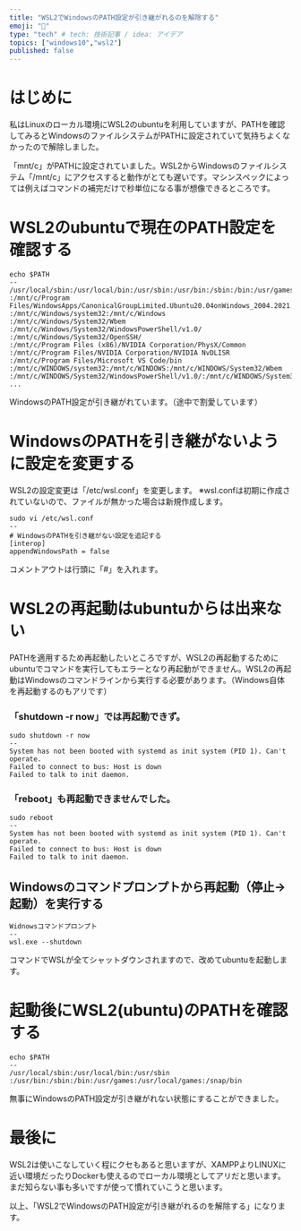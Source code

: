 ```yaml
---
title: "WSL2でWindowsのPATH設定が引き継がれるのを解除する"
emoji: "🦁"
type: "tech" # tech: 技術記事 / idea: アイデア
topics: ["windows10","wsl2"]
published: false
---
```

# はじめに
私はLinuxのローカル環境にWSL2のubuntuを利用していますが、PATHを確認してみるとWindowsのファイルシステムがPATHに設定されていて気持ちよくなかったので解除しました。

「mnt/c」がPATHに設定されていました。WSL2からWindowsのファイルシステム「/mnt/c」にアクセスすると動作がとても遅いです。マシンスペックによっては例えばコマンドの補完だけで秒単位になる事が想像できるところです。

# WSL2のubuntuで現在のPATH設定を確認する
```
echo $PATH
--
/usr/local/sbin:/usr/local/bin:/usr/sbin:/usr/bin:/sbin:/bin:/usr/games:/usr/local/games
:/mnt/c/Program Files/WindowsApps/CanonicalGroupLimited.Ubuntu20.04onWindows_2004.2021.222.0_x64__79rhkp1fndgsc
:/mnt/c/Windows/system32:/mnt/c/Windows
:/mnt/c/Windows/System32/Wbem
:/mnt/c/Windows/System32/WindowsPowerShell/v1.0/
:/mnt/c/Windows/System32/OpenSSH/
:/mnt/c/Program Files (x86)/NVIDIA Corporation/PhysX/Common
:/mnt/c/Program Files/NVIDIA Corporation/NVIDIA NvDLISR
:/mnt/c/Program Files/Microsoft VS Code/bin
:/mnt/c/WINDOWS/system32:/mnt/c/WINDOWS:/mnt/c/WINDOWS/System32/Wbem
:/mnt/c/WINDOWS/System32/WindowsPowerShell/v1.0/:/mnt/c/WINDOWS/System32/OpenSSH/
...
```
WindowsのPATH設定が引き継がれています。（途中で割愛しています）

# WindowsのPATHを引き継がないように設定を変更する
WSL2の設定変更は「/etc/wsl.conf」を変更します。
※wsl.confは初期に作成されていないので、ファイルが無かった場合は新規作成します。
```
sudo vi /etc/wsl.conf
--
# WindowsのPATHを引き継がない設定を追記する
[interop]
appendWindowsPath = false
```
コメントアウトは行頭に「#」を入れます。

# WSL2の再起動はubuntuからは出来ない
PATHを適用するため再起動したいところですが、WSL2の再起動するためにubuntuでコマンドを実行してもエラーとなり再起動ができません。WSL2の再起動はWindowsのコマンドラインから実行する必要があります。（Windows自体を再起動するのもアリです）

### 「shutdown -r now」では再起動できず。
```
sudo shutdown -r now
--
System has not been booted with systemd as init system (PID 1). Can't operate.
Failed to connect to bus: Host is down
Failed to talk to init daemon.
```

### 「reboot」も再起動できませんでした。
```
sudo reboot
--
System has not been booted with systemd as init system (PID 1). Can't operate.
Failed to connect to bus: Host is down
Failed to talk to init daemon.
```


## Windowsのコマンドプロンプトから再起動（停止→起動）を実行する
```
Widnowsコマンドプロンプト
--
wsl.exe --shutdown
```
コマンドでWSLが全てシャットダウンされますので、改めてubuntuを起動します。

# 起動後にWSL2(ubuntu)のPATHを確認する
```
echo $PATH
--
/usr/local/sbin:/usr/local/bin:/usr/sbin
:/usr/bin:/sbin:/bin:/usr/games:/usr/local/games:/snap/bin
```
無事にWindowsのPATH設定が引き継がれない状態にすることができました。

# 最後に
WSL2は使いこなしていく程にクセもあると思いますが、XAMPPよりLINUXに近い環境だったりDockerも使えるのでローカル環境としてアリだと思います。まだ知らない事も多いですが使って慣れていこうと思います。

以上、「WSL2でWindowsのPATH設定が引き継がれるのを解除する」になります。

